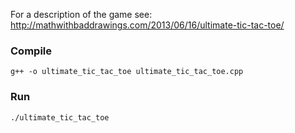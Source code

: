 For a description of the game see: http://mathwithbaddrawings.com/2013/06/16/ultimate-tic-tac-toe/

<h3>Compile</h3>
<code>g++ -o ultimate_tic_tac_toe ultimate_tic_tac_toe.cpp</code>

<h3>Run</h3>
<code>./ultimate_tic_tac_toe</code>
